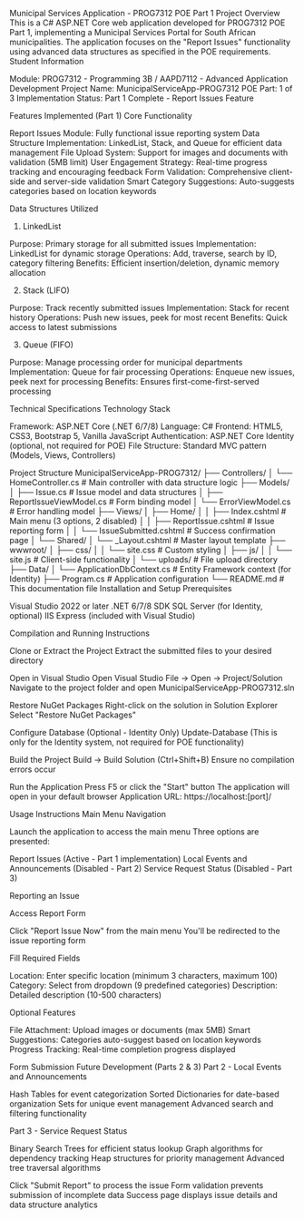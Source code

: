Municipal Services Application - PROG7312 POE Part 1
Project Overview
This is a C# ASP.NET Core web application developed for PROG7312 POE Part 1, implementing a Municipal Services Portal for South African municipalities. The application focuses on the "Report Issues" functionality using advanced data structures as specified in the POE requirements.
Student Information

Module: PROG7312 - Programming 3B / AAPD7112 - Advanced Application Development
Project Name: MunicipalServiceApp-PROG7312
POE Part: 1 of 3
Implementation Status: Part 1 Complete - Report Issues Feature

Features Implemented (Part 1)
Core Functionality

Report Issues Module: Fully functional issue reporting system
Data Structure Implementation: LinkedList, Stack, and Queue for efficient data management
File Upload System: Support for images and documents with validation (5MB limit)
User Engagement Strategy: Real-time progress tracking and encouraging feedback
Form Validation: Comprehensive client-side and server-side validation
Smart Category Suggestions: Auto-suggests categories based on location keywords

Data Structures Utilized
1. LinkedList

Purpose: Primary storage for all submitted issues
Implementation: LinkedList<Issue> for dynamic storage
Operations: Add, traverse, search by ID, category filtering
Benefits: Efficient insertion/deletion, dynamic memory allocation

2. Stack (LIFO)

Purpose: Track recently submitted issues
Implementation: Stack<Issue> for recent history
Operations: Push new issues, peek for most recent
Benefits: Quick access to latest submissions

3. Queue (FIFO)

Purpose: Manage processing order for municipal departments
Implementation: Queue<Issue> for fair processing
Operations: Enqueue new issues, peek next for processing
Benefits: Ensures first-come-first-served processing

Technical Specifications
Technology Stack

Framework: ASP.NET Core (.NET 6/7/8)
Language: C#
Frontend: HTML5, CSS3, Bootstrap 5, Vanilla JavaScript
Authentication: ASP.NET Core Identity (optional, not required for POE)
File Structure: Standard MVC pattern (Models, Views, Controllers)

Project Structure
MunicipalServiceApp-PROG7312/
├── Controllers/
│   └── HomeController.cs           # Main controller with data structure logic
├── Models/
│   ├── Issue.cs                    # Issue model and data structures
│   ├── ReportIssueViewModel.cs     # Form binding model
│   └── ErrorViewModel.cs           # Error handling model
├── Views/
│   ├── Home/
│   │   ├── Index.cshtml           # Main menu (3 options, 2 disabled)
│   │   ├── ReportIssue.cshtml     # Issue reporting form
│   │   └── IssueSubmitted.cshtml  # Success confirmation page
│   └── Shared/
│       └── _Layout.cshtml         # Master layout template
├── wwwroot/
│   ├── css/
│   │   └── site.css               # Custom styling
│   ├── js/
│   │   └── site.js                # Client-side functionality
│   └── uploads/                   # File upload directory
├── Data/
│   └── ApplicationDbContext.cs    # Entity Framework context (for Identity)
├── Program.cs                     # Application configuration
└── README.md                      # This documentation file
Installation and Setup
Prerequisites

Visual Studio 2022 or later
.NET 6/7/8 SDK
SQL Server (for Identity, optional)
IIS Express (included with Visual Studio)

Compilation and Running Instructions

Clone or Extract the Project
Extract the submitted files to your desired directory

Open in Visual Studio
Open Visual Studio
File → Open → Project/Solution
Navigate to the project folder and open MunicipalServiceApp-PROG7312.sln

Restore NuGet Packages
Right-click on the solution in Solution Explorer
Select "Restore NuGet Packages"

Configure Database (Optional - Identity Only)
Update-Database
(This is only for the Identity system, not required for POE functionality)

Build the Project
Build → Build Solution (Ctrl+Shift+B)
Ensure no compilation errors occur

Run the Application
Press F5 or click the "Start" button
The application will open in your default browser
Application URL: https://localhost:[port]/


Usage Instructions
Main Menu Navigation

Launch the application to access the main menu
Three options are presented:

Report Issues (Active - Part 1 implementation)
Local Events and Announcements (Disabled - Part 2)
Service Request Status (Disabled - Part 3)



Reporting an Issue

Access Report Form

Click "Report Issue Now" from the main menu
You'll be redirected to the issue reporting form


Fill Required Fields

Location: Enter specific location (minimum 3 characters, maximum 100)
Category: Select from dropdown (9 predefined categories)
Description: Detailed description (10-500 characters)


Optional Features

File Attachment: Upload images or documents (max 5MB)
Smart Suggestions: Categories auto-suggest based on location keywords
Progress Tracking: Real-time completion progress displayed


Form Submission
Future Development (Parts 2 & 3)
Part 2 - Local Events and Announcements

Hash Tables for event categorization
Sorted Dictionaries for date-based organization
Sets for unique event management
Advanced search and filtering functionality

Part 3 - Service Request Status

Binary Search Trees for efficient status lookup
Graph algorithms for dependency tracking
Heap structures for priority management
Advanced tree traversal algorithms

Click "Submit Report" to process the issue
Form validation prevents submission of incomplete data
Success page displays issue details and data structure analytics

